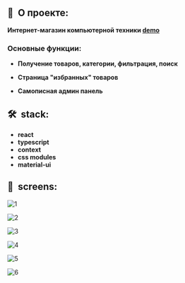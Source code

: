 <h2><b>🍕&nbsp;&nbsp;О проекте:</b></h2>

 <b>Интернет-магазин компьютерной техники  **<a href="https://gamestore-shop.ru/">demo</a>**</b>
  <h3>Основные функции:</h3>
  
   - <b>Получение товаров, категории, фильтрация, поиск</b>

   - <b>Страница "избранных" товаров</b>
 
   - <b>Самописная админ панель</b>

<h2><b>🛠&nbsp;&nbsp;stack:</b></h2>

- <b>react</b>
- <b>typescript</b>
- <b>context</b>
- <b>css modules</b>
- <b>material-ui</b>

<h2><b>📸&nbsp;&nbsp;screens:</b></h2>

![1](https://user-images.githubusercontent.com/79608355/173388360-74442c92-e225-4359-9577-6a93039f7b09.PNG)


![2](https://user-images.githubusercontent.com/79608355/173388746-1ae8116a-94ba-4040-b8b3-2ecb9fa70938.PNG)

![3](https://user-images.githubusercontent.com/79608355/173388905-0c40f96c-2b78-48d5-bfe5-95a81cf2c498.PNG)

![4](https://user-images.githubusercontent.com/79608355/173389065-47250139-3b51-4054-b83b-33da4b24846a.PNG)

![5](https://user-images.githubusercontent.com/79608355/173389478-b4c0d51c-d961-4fa6-b1f3-b7086b534e25.PNG)

![6](https://user-images.githubusercontent.com/79608355/173389492-b38ae80d-feda-479d-a749-a014eabce731.PNG)
